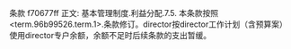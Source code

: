 条款 f70677ff 正文:
基本管理制度.利益分配.7.5. 本条款按照<term.96b99526.term.1>.条款修订。director按director工作计划（含预算案）使用director专户余额，余额不足时后续条款的支出暂缓。
